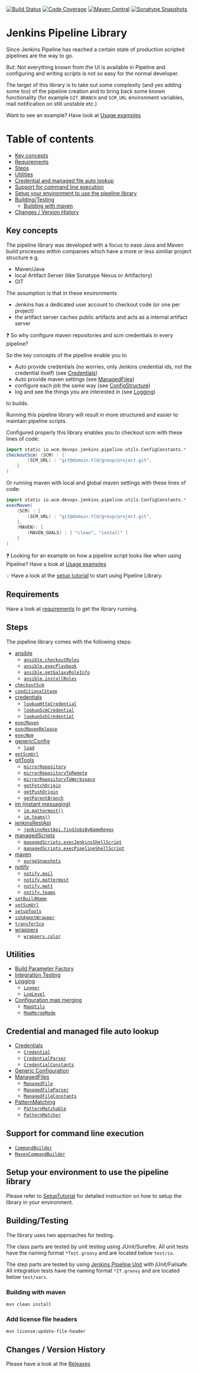 [![Build Status](https://travis-ci.org/wcm-io-devops/jenkins-pipeline-library.svg?branch=master)](https://travis-ci.org/wcm-io-devops/jenkins-pipeline-library)
[![Code Coverage](https://codecov.io/gh/wcm-io-devops/jenkins-pipeline-library/branch/master/graph/badge.svg)](https://codecov.io/gh/wcm-io-devops/jenkins-pipeline-library)
[![Maven Central](https://maven-badges.herokuapp.com/maven-central/io.wcm.devops.jenkins/io.wcm.devops.jenkins.pipeline-library/badge.svg)](https://maven-badges.herokuapp.com/maven-central/io.wcm.devops.jenkins/io.wcm.devops.jenkins.pipeline-library)
[![Sonatype Snapshots](https://img.shields.io/nexus/s/https/oss.sonatype.org/io.wcm.devops.jenkins/io.wcm.devops.jenkins.pipeline-library.svg)](https://oss.sonatype.org/content/repositories/snapshots/io/wcm/devops/jenkins/io.wcm.devops.jenkins.pipeline-library/)

# Jenkins Pipeline Library

Since Jenkins Pipeline has reached a certain state of production scripted
pipelines are the way to go.

But: Not everything known from the UI is available in Pipeline and
configuring and writing scripts is not so easy for the normal developer.

The target of this library is to take out some complexity (and yes
adding some too) of the pipeline creation and to bring back some known
functionality (for example `GIT_BRANCH` and `SCM_URL` environment
variables, mail notification on still unstable etc.)

Want to see an example? Have look at
[Usage examples](docs/usage-examples.md)

# Table of contents
* [Key concepts](#key-concepts)
* [Requirements](#requirements)
* [Steps](#steps)
* [Utilities](#utilities)
* [Credential and managed file auto lookup](#credential-and-managed-file-auto-lookup)
* [Support for command line execution](#support-for-command-line-execution)
* [Setup your environment to use the pipeline library](#setup-your-environment-to-use-the-pipeline-library)
* [Building/Testing](#buildingtesting)
    * [Building with maven](#building-with-maven)
* [Changes / Version History](#changes--version-history)

## Key concepts

The pipeline library was developed with a focus to ease Java and Maven
build processes within companies which have a more or less similiar
project structure e.g.
* Maven/Java
* local Artifact Server (like Sonatype Nexus or Artifactory)
* GIT

The assumption is that in these environments

* Jenkins has a dedicated user account to checkout code (or one per project)
* the artifact server caches public artifacts and acts as a internal
  artifact server

:question: So why configure maven repositories and scm credentials in
every pipeline?

So the key concepts of the pipeline enable you to
* Auto provide credentials (no worries, only Jenkins credential ids, not
  the credential itself) (see [Credentials](docs/credentials.md))
* Auto provide maven settings (see [ManagedFiles](docs/managed-files.md))
* configure each job the same way (see [ConfigStructure](docs/config-structure.md))
* log and see the things you are interested in (see [Logging](docs/logging.md))

to builds.

Running this pipeline library will result in more structured and easier
to maintain pipeline scripts.

Configured properly this library enables you to checkout scm
with these lines of code:

```groovy
import static io.wcm.devops.jenkins.pipeline.utils.ConfigConstants.*
checkoutScm( (SCM) : [
        (SCM_URL) : "git@domain.tld/group/project.git",
    ]
)
```

Or running maven with local and global maven settings with these lines
of code:

```groovy
import static io.wcm.devops.jenkins.pipeline.utils.ConfigConstants.*
execMaven( 
    (SCM) : [
        (SCM_URL) : "git@domain.tld/group/project.git",
    ],
    (MAVEN): [
        (MAVEN_GOALS) : [ "clean", "install" ]
    ]
)
```

:question: Looking for an example on how a pipeline script looks like
when using Pipeline? Have a look at
[Usage examples](docs/usage-examples.md)

:bulb: Have a look at the [setup tutorial](docs/tutorial-setup.md) to
start using Pipeline Library.

## Requirements

Have a look at [requirements](docs/requirements.md) to get the library running.

## Steps

The pipeline library comes with the following steps:

* [ansible](vars/ansible.md)
  * [`ansible.checkoutRoles`](vars/ansible.md#checkoutrolesmap-config)
  * [`ansible.execPlaybook`](vars/ansible.md#execplaybookmap-config)
  * [`ansible.getGalaxyRoleInfo`](vars/ansible.md#getgalaxyroleinforole-role)
  * [`ansible.installRoles`](vars/ansible.md#installrolesmap-config)
* [`checkoutScm`](vars/checkoutScm.md)
* [`conditionalStage`](vars/conditionalStage.md)
* [credentials](vars/credentials.md)
    *  [`lookupHttpCredential`](vars/credentials.md#lookuphttpcredentialstring-uri)
    *  [`lookupScmCredential`](vars/credentials.md#lookupscmcredentialstring-uri)
    *  [`lookupSshCredential`](vars/credentials.md#lookupsshcredentialstring-uri)
* [`execMaven`](vars/execMaven.md)
* [`execMavenRelease`](vars/execMavenRelease.md)
* [`execNpm`](vars/execNpm.md)
* [genericConfig](vars/genericConfig.md)
  * [`load`](vars/genericConfig.md#object-loadpath-searchvalue-resultkey--null)
* [`getScmUrl`](vars/getScmUrl.md)
* [gitTools](vars/gitTools.md)
  * [`mirrorRepository`](vars/gitTools.md#mirrorrepositorystring-srcurl-string-targeturl-liststring-srccredentialids--null-liststring-targetcredentialids--null)
  * [`mirrorRepositoryToRemote`](vars/gitTools.md#mirrorrepositorytoremotestring-srcrepopath-gitrepository-targetrepo-liststring-targetcredentialids--null)
  * [`mirrorRepositoryToWorkspace`](vars/gitTools.md#mirrorrepositorytoworkspacegitrepository-srcrepo-liststring-srccredentialids--null)
  * [`getFetchOrigin`](vars/gitTools.md#string-getfetchoriginstring-remotes--null)
  * [`getPushOrigin`](vars/gitTools.md#string-getpushoriginstring-remotes--null)
  * [`getParentBranch`](vars/gitTools.md#string-getparentbranch)
* [im (instant messaging)](vars/im.md)
  * [`im.mattermost()`](vars/im.md#immattermost)
  * [`im.teams()`](vars/im.md#imteams)
* [jenkinsRestApi](vars/jenkinsRestApi.md)
  * [`jenkinsRestApi.findJobsByNameRegex`](vars/jenkinsRestApi.md#list-job-findjobsbynameregexmap-remote)
* [managedScripts](vars/managedScripts.md)
    * [`managedScripts.execJenkinsShellScript`](vars/managedScripts.md#execjenkinsshellscriptstring-scriptid-commandbuilder-commandbuilder-null-returnstdout--false-returnstatus--false)
    * [`managedScripts.execPipelineShellScript`](vars/managedScripts.md#execpipelineshellscriptstring-scriptpath-commandbuilder-commandbuilder-null-returnstdout--false-returnstatus--false)
* [maven](vars/maven.md)
    * [`purgeSnapshots`](vars/maven.md#purgesnapshotsmap-config)
* [notify](vars/notify.md)
  * [`notify.mail`](vars/notify.md#notifymailmap-config)
  * [`notify.mattermost`](vars/notify.md#notifymattermostmap-config)
  * [`notify.mqtt`](vars/notify.md#notifymqttmap-config)
  * [`notify.teams`](vars/notify.md#notifyteamsmap-config)
* [`setBuildName`](vars/setBuildName.md)
* [`setScmUrl`](vars/setScmUrl.md)
* [`setupTools`](vars/setupTools.md)
* [`sshAgentWrapper`](vars/sshAgentWrapper.md)
* [`transferScp`](vars/transferScp.md)
* [wrappers](vars/wrappers.md)
    * [`wrappers.color`](vars/wrappers.md#colormap-config-closure-body)

## Utilities
* [Build Parameter Factory](src/io/wcm/devops/jenkins/pipeline/job/BuildParameterFactory.groovy)
* [Integration Testing](vars/integrationTestUtils.md)
* [Logging](docs/logging.md)
    * [`Logger`](src/io/wcm/devops/jenkins/pipeline/utils/logging/Logger.groovy)
    * [`LogLevel`](src/io/wcm/devops/jenkins/pipeline/utils/logging/LogLevel.groovy)
* [Configuration map merging](docs/config-map-merging.md)
  * [`MapUtils`](src/io/wcm/devops/jenkins/pipeline/utils/maps/MapUtils.groovy)
  * [`MapMergeMode`](src/io/wcm/devops/jenkins/pipeline/utils/maps/MapMergeMode.groovy)

## Credential and managed file auto lookup

* [Credentials](docs/credentials.md)
    *  [`Credential`](src/io/wcm/devops/jenkins/pipeline/credentials/Credential.groovy)
    *  [`CredentialParser`](src/io/wcm/devops/jenkins/pipeline/credentials/CredentialParser.groovy)
    *  [`CredentialConstants`](src/io/wcm/devops/jenkins/pipeline/credentials/CredentialConstants.groovy)
* [Generic Configuration](docs/generic-config.md)
* [ManagedFiles](docs/managed-files.md)
    * [`ManagedFile`](src/io/wcm/devops/jenkins/pipeline/managedfiles/ManagedFile.groovy)
    * [`ManagedFileParser`](src/io/wcm/devops/jenkins/pipeline/managedfiles/ManagedFileParser.groovy)
    * [`ManagedFileConstants`](src/io/wcm/devops/jenkins/pipeline/managedfiles/ManagedFileConstants.groovy)
* [PatternMatching](docs/pattern-matching.md)
    * [`PatternMatchable`](src/io/wcm/devops/jenkins/pipeline/model/PatternMatchable.groovy)
    * [`PatternMatcher`](src/io/wcm/devops/jenkins/pipeline/utils/PatternMatcher.groovy)

## Support for command line execution

* [`CommandBuilder`](src/io/wcm/devops/jenkins/pipeline/shell/CommandBuilderImpl.groovy)
* [`MavenCommandBuilder`](src/io/wcm/devops/jenkins/pipeline/shell/MavenCommandBuilderImpl.groovy)

## Setup your environment to use the pipeline library

Please refer to [SetupTutorial](docs/tutorial-setup.md) for detailed
instruction on how to setup the library in your environment.

## Building/Testing

The library uses two approaches for testing.

The class parts are tested by unit testing using JUnit/Surefire. All
unit tests have the naming format `*Test.groovy` and are located below
`test/io`.

The step parts are tested by using
[Jenkins Pipeline Unit](https://github.com/lesfurets/JenkinsPipelineUnit)
with jUnit/Failsafe. All integration tests have the naming format
`*IT.groovy` and are located below `test/vars`.

### Building with maven

    mvn clean install

### Add license file headers

    mvn license:update-file-header

## Changes / Version History

Please have a look at the [Releases](https://github.com/wcm-io-devops/jenkins-pipeline-library/releases)
